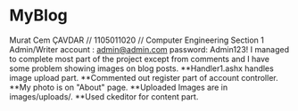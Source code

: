 # MyBlog
Murat Cem ÇAVDAR //  1105011020  // Computer Engineering Section 1 
Admin/Writer account : admin@admin.com
             password: Admin123!
I managed to complete most part of the project except from comments and I have some problem showing images on blog posts.
**Handler1.ashx handles image upload part. 
**Commented out register part of account controller.
**My photo is on "About" page.
**Uploaded Images are in images/uploads/.
**Used ckeditor for content part.
